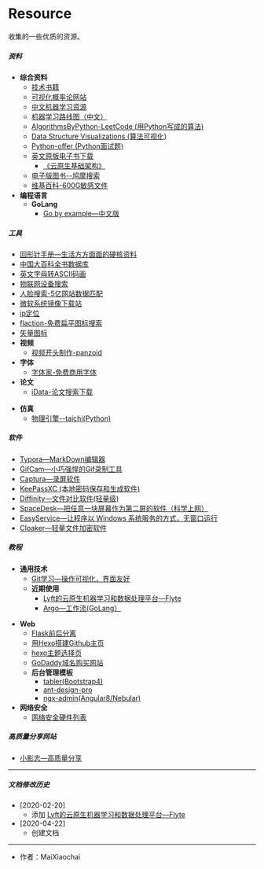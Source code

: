 # Resource
收集的一些优质的资源。

##### 资料

+ **综合资料**
  + [技术书籍](https://github.com/KeKe-Li/book)
  + [可视化概率论网站](https://seeing-theory.brown.edu/cn.html)
  + [中文机器学习资源](github.com/apachecn/AiLearning)
  + [机器学习路线图（中文）](https://ailearning.apachecn.org/)
  + [AlgorithmsByPython-LeetCode (用Python写成的算法)](https://github.com/Jack-Lee-Hiter/AlgorithmsByPython)
  + [Data Structure Visualizations (算法可视化)](https://www.cs.usfca.edu/~galles/visualization/Algorithms.html)
  + [Python-offer (Python面试题)](https://github.com/JushuangQiao/Python-Offer)
  + [英文原版电子书下载](https://salttiger.com/)
    + [《云原生基础架构》](https://github.com/rootsongjc/cloud-native-infra/releases/tag/v20200214)
  + [电子版图书--鸠摩搜索](https://www.jiumodiary.com/)
  + [维基百科-600G敏感文件](https://file.wikileaks.org/file/)
+ **编程语言**
  + **GoLang**
    + [Go by example—中文版](https://books.studygolang.com/gobyexample/)

##### 工具

* [回形针手册—生活方方面面的硬核资料](https://ipaperclip.net/)
* [中国大百科全书数据库](http://h.bkzx.cn/)
* [英文字母转ASCII码画](http://patorjk.com/software/taag/#p=display&f=Graffiti&t=Type%20Something%20)
* [物联网设备搜索](https://www.shodan.io/)
* [人脸搜索-5亿网站数据匹配](https://pimeyes.com/cn/)
* [微软系统镜像下载站](http://msdn.itellyou.cn/)
* [ip定位](https://www.opengps.cn/Data/IP/LocHighAcc.aspx)
* [flaction-免费扁平图标搜索](https://www.flaticon.com/)
* [矢量图标](https://www.iconfont.cn/)
* **视频**
  * [视频开头制作-panzoid](https://panzoid.com/)
* **字体**
  * [字体家-免费商用字体](https://www.zitijia.com/)
* **论文**
  * [iData-论文搜索下载](https://www.cn-ki.net/)

+ **仿真**
  + [物理引擎--taichi(Python)](https://github.com/taichi-dev/taichi)

##### 软件

+ [Typora—MarkDown编辑器](https://www.typora.io/)
+ [GifCam—小巧强悍的Gif录制工具](http://blog.bahraniapps.com/gifcam/)
+ [Captura—录屏软件](https://github.com/MathewSachin/Captura)
+ [KeePassXC (本地密码保存和生成软件)](https://github.com/keepassxreboot/keepassxc)
+ [Diffinity—文件对比软件(轻量级)](http://truehumandesign.se/s_diffinity.php)
+ [SpaceDesk—把任意一块屏幕作为第二屏的软件（科学上网）](https://spacedesk.net/)
+ [EasyService—让程序以 Windows 系统服务的方式，无窗口运行](https://github.com/pandolia/easy-service)
+ [Cloaker—轻量文件加密软件](https://github.com/spieglt/Cloaker)


##### 教程

+ **通用技术**
  + [Git学习—操作可视化，界面友好](https://learngitbranching.js.org/)
  + **近期使用**
    + [Lyft的云原生机器学习和数据处理平台—Flyte](https://flyte.org/)
    + [Argo—工作流(GoLang）](https://github.com/argoproj/argo)

* **Web**
  * [Flask前后分离](https://frostming.com/tag/flask)
  * [用Hexo搭建Github主页](http://blog.haoji.me/build-blog-website-by-hexo-github.html?from=xa)
  * [hexo主题选择页](https://hexo.io/themes/)
  * [GoDaddy域名购买网站](https://sg.godaddy.com/zh)
  * **后台管理模板**
    + [tabler(Bootstrap4)]( https://github.com/tabler/tabler )
    + [ ant-design-pro ]( https://github.com/ant-design/ant-design-pro )
    + [ngx-admin(Angular8/Nebular)]( https://github.com/akveo/ngx-admin )
* **网络安全**
  * [网络安全硬件列表](https://github.com/yadox666/The-Hackers-Hardware-Toolkit)

##### 高质量分享网站

+ [小影志—高质量分享](https://c7sky.com/)

---
##### 文档修改历史

+ [2020-02-20]
  + 添加 [Lyft的云原生机器学习和数据处理平台—Flyte](https://flyte.org/)
+ [2020-04-22]
  + 创建文档

---
+ 作者：MaiXiaochai